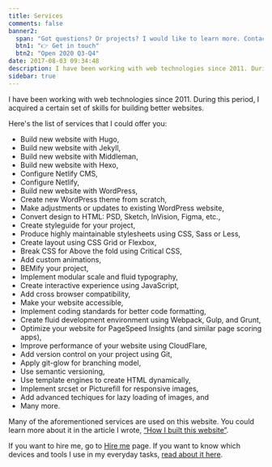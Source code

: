 ```yaml
---
title: Services
comments: false
banner2:
  span: "Got questions? Or projects? I would like to learn more. Contact me today!"
  btn1: "👉 Get in touch"
  btn2: "Open 2020 Q3-Q4"
date: 2017-08-03 09:34:48
description: I have been working with web technologies since 2011. During this period, I acquired a certain set of skills for building better websites.
sidebar: true
---
```


I have been working with web technologies since 2011. During this period, I acquired a certain set of skills for building better websites.

Here's the list of services that I could offer you:

- Build new website with Hugo,
- Build new website with Jekyll,
- Build new website with Middleman,
- Build new website with Hexo,
- Configure Netlify CMS,
- Configure Netlify,
- Build new website with WordPress,
- Create new WordPress theme from scratch,
- Make adjustments or updates to existing WordPress website,
- Convert design to HTML: PSD, Sketch, InVision, Figma, etc.,
- Create styleguide for your project,
- Produce highly maintainable stylesheets using CSS, Sass or Less,
- Create layout using CSS Grid or Flexbox,
- Break CSS for Above the fold using Critical CSS,
- Add custom animations,
- BEMify your project,
- Implement modular scale and fluid typography,
- Create interactive experience using JavaScript,
- Add cross browser compatibility,
- Make your website accessible,
- Implement coding standards for better code formatting,
- Create fluid development environment using Webpack, Gulp, and Grunt,
- Optimize your website for PageSpeed Insights (and similar page scoring apps),
- Improve performance of your website using CloudFlare,
- Add version control on your project using Git,
- Apply git-glow for branching model,
- Use semantic versioning,
- Use template engines to create HTML dynamically,
- Implement srcset or Picturefill for responsive images,
- Add advanced techiques for lazy loading of images, and
- Many more.

Many of the aforementioned services are used on this website. You could learn more about it in the article I wrote, [“How I built this website”](/how/).

If you want to hire me, go to [Hire me](/hire-me/) page. If you want to know which devices and tools I use in my everyday tasks, [read about it here](/uses/).

